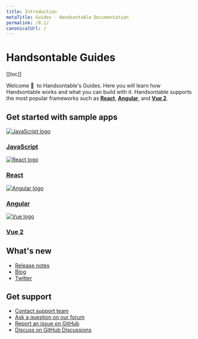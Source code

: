 ```yaml
---
title: Introduction
metaTitle: Guides - Handsontable Documentation
permalink: /8.1/
canonicalUrl: /
---
```


# Handsontable Guides

[[toc]]

Welcome 👋&nbsp; to Handsontable's Guides. Here you will learn how Handsontable works and what you can build with it. Handsontable supports the most popular frameworks such as **[React](@/guides/integrate-with-react/react-simple-example.md)**, **[Angular](@/guides/integrate-with-angular/angular-simple-example.md)**, and **[Vue 2](@/guides/integrate-with-vue/vue-simple-example.md)**.

## Get started with sample apps

<div class="row-items-container">
    <a href="/docs/8.1/hello-world" class="row-item">
     <img class="integration-framework-logo" src="/docs/8.1/img/pages/introduction/javascript.svg" alt="JavaScript logo" />
     <h3>JavaScript</h3>
    </a>

   <a href="/docs/8.1/react-simple-example" class="row-item">
   <img class="integration-framework-logo" src="/docs/8.1/img/pages/introduction/react.svg" alt="React logo" />
    <h3>React</h3>
   </a>

   <a href="/docs/8.1/angular-simple-example" class="row-item">
    <img class="integration-framework-logo" src="/docs/8.1/img/pages/introduction/angular.svg" alt="Angular logo" />
    <h3>Angular</h3>
   </a>

   <a href="/docs/8.1/vue-simple-example" class="row-item">
    <img class="integration-framework-logo" src="/docs/8.1/img/pages/introduction/vue.svg" alt="Vue logo" />
    <h3>Vue 2</h3>
   </a>
</div>

## What's new

- [Release notes](@/guides/upgrade-and-migration/release-notes.md)
- [Blog](https://handsontable.com/blog)
- [Twitter](https://twitter.com/handsontable)

## Get support

- [Contact support team](https://handsontable.com/contact?category=technical_support)
- [Ask a question on our forum](https://forum.handsontable.com)
- [Report an issue on GitHub](https://github.com/handsontable/handsontable/issues)
- [Discuss on GitHub Discussions](https://github.com/handsontable/handsontable/discussions)
